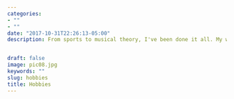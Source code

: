 ```yaml
---
categories:
- ""
- ""
date: "2017-10-31T22:26:13-05:00"
description: From sports to musical theory, I've been done it all. My weeks were always overfilled with extracurricular: studying piano, vocals, and french, along with playing as playing volleyball and badminton. I am also an avid skier, having skied in Colorado, Utah, Alberta, British Columbia, France, Austria, and Switzerland. 


draft: false
image: pic08.jpg
keywords: ""
slug: hobbies
title: Hobbies
---
```

